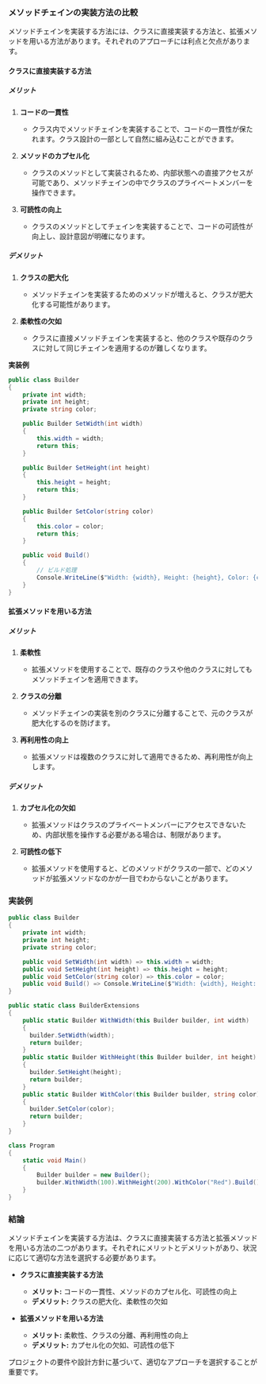### メソッドチェインの実装方法の比較

メソッドチェインを実装する方法には、クラスに直接実装する方法と、拡張メソッドを用いる方法があります。それぞれのアプローチには利点と欠点があります。

#### クラスに直接実装する方法

##### メリット

1. **コードの一貫性**
   - クラス内でメソッドチェインを実装することで、コードの一貫性が保たれます。クラス設計の一部として自然に組み込むことができます。

2. **メソッドのカプセル化**
   - クラスのメソッドとして実装されるため、内部状態への直接アクセスが可能であり、メソッドチェインの中でクラスのプライベートメンバーを操作できます。

3. **可読性の向上**
   - クラスのメソッドとしてチェインを実装することで、コードの可読性が向上し、設計意図が明確になります。

##### デメリット

1. **クラスの肥大化**
   - メソッドチェインを実装するためのメソッドが増えると、クラスが肥大化する可能性があります。

2. **柔軟性の欠如**
   - クラスに直接メソッドチェインを実装すると、他のクラスや既存のクラスに対して同じチェインを適用するのが難しくなります。

**実装例**
```csharp
public class Builder
{
    private int width;
    private int height;
    private string color;

    public Builder SetWidth(int width)
    {
        this.width = width;
        return this;
    }

    public Builder SetHeight(int height)
    {
        this.height = height;
        return this;
    }

    public Builder SetColor(string color)
    {
        this.color = color;
        return this;
    }

    public void Build()
    {
        // ビルド処理
        Console.WriteLine($"Width: {width}, Height: {height}, Color: {color}");
    }
}
```

#### 拡張メソッドを用いる方法

##### メリット

1. **柔軟性**
   - 拡張メソッドを使用することで、既存のクラスや他のクラスに対してもメソッドチェインを適用できます。

2. **クラスの分離**
   - メソッドチェインの実装を別のクラスに分離することで、元のクラスが肥大化するのを防げます。

3. **再利用性の向上**
   - 拡張メソッドは複数のクラスに対して適用できるため、再利用性が向上します。

##### デメリット

1. **カプセル化の欠如**
   - 拡張メソッドはクラスのプライベートメンバーにアクセスできないため、内部状態を操作する必要がある場合は、制限があります。

2. **可読性の低下**
   - 拡張メソッドを使用すると、どのメソッドがクラスの一部で、どのメソッドが拡張メソッドなのかが一目でわからないことがあります。

### 実装例
```csharp
public class Builder
{
    private int width;
    private int height;
    private string color;

    public void SetWidth(int width) => this.width = width;
    public void SetHeight(int height) => this.height = height;
    public void SetColor(string color) => this.color = color;
    public void Build() => Console.WriteLine($"Width: {width}, Height: {height}, Color: {color}");
}

public static class BuilderExtensions
{
    public static Builder WithWidth(this Builder builder, int width)
    { 
      builder.SetWidth(width);
      return builder;
    }
    public static Builder WithHeight(this Builder builder, int height)
    {
      builder.SetHeight(height);
      return builder;
    }
    public static Builder WithColor(this Builder builder, string color)
    {
      builder.SetColor(color);
      return builder;
    }
}

class Program
{
    static void Main()
    {
        Builder builder = new Builder();
        builder.WithWidth(100).WithHeight(200).WithColor("Red").Build();
    }
}

```

### 結論

メソッドチェインを実装する方法は、クラスに直接実装する方法と拡張メソッドを用いる方法の二つがあります。それぞれにメリットとデメリットがあり、状況に応じて適切な方法を選択する必要があります。

- **クラスに直接実装する方法**
  - **メリット:** コードの一貫性、メソッドのカプセル化、可読性の向上
  - **デメリット:** クラスの肥大化、柔軟性の欠如

- **拡張メソッドを用いる方法**
  - **メリット:** 柔軟性、クラスの分離、再利用性の向上
  - **デメリット:** カプセル化の欠如、可読性の低下

プロジェクトの要件や設計方針に基づいて、適切なアプローチを選択することが重要です。
